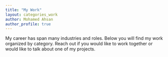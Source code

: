 ```yaml
---
title: "My Work"
layout: categories_work
author: Mohamed Ahsan
author_profile: true
---
```


My career has span many industries and roles. Below you will find my work organized by category. Reach out if you would like to work together or would like to talk about one of my projects.

